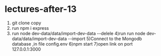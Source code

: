 # lectures-after-13
1) git clone copy
2) run npm i express
3) run node dev-data/data/import-dev-data --delele
4)run run node dev-data/data/import-dev-data --import
5)Connect to the Mongodb database ,in file config.env
6)npm start
7)open link on port 127.0.0.1:3000
